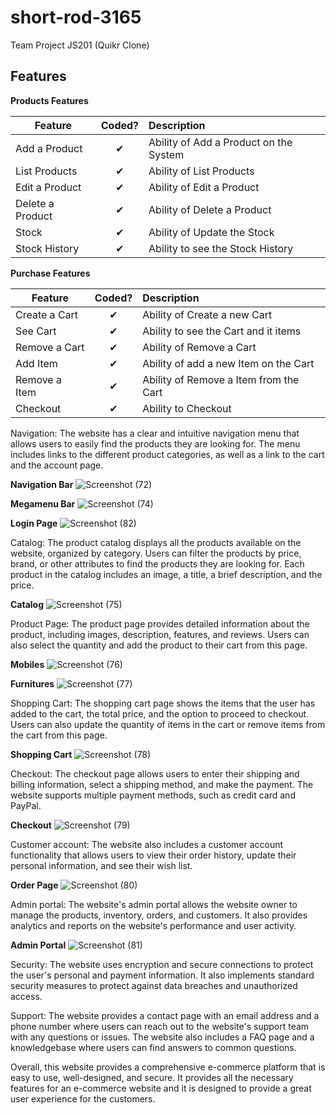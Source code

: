 # short-rod-3165
Team Project JS201 (Quikr Clone)
## Features

<b>Products Features</b>

| Feature  |  Coded?       | Description  |
|----------|:-------------:|:-------------|
| Add a Product | &#10004; | Ability of Add a Product on the System |
| List Products | &#10004; | Ability of List Products |
| Edit a Product | &#10004; | Ability of Edit a Product |
| Delete a Product | &#10004; | Ability of Delete a Product |
| Stock | &#10004; | Ability of Update the Stock |
| Stock History | &#10004; | Ability to see the Stock History |

<b>Purchase Features</b>

| Feature  |  Coded?       | Description  |
|----------|:-------------:|:-------------|
| Create a Cart | &#10004; | Ability of Create a new Cart |
| See Cart | &#10004; | Ability to see the Cart and it items |
| Remove a Cart | &#10004; | Ability of Remove a Cart |
| Add Item | &#10004; | Ability of add a new Item on the Cart |
| Remove a Item | &#10004; | Ability of Remove a Item from the Cart |
| Checkout | &#10004; | Ability to Checkout |


Navigation: The website has a clear and intuitive navigation menu that allows users to easily find the products they are looking for. The menu includes links to the different product categories, as well as a link to the cart and the account page.


**Navigation Bar**
![Screenshot (72)](https://user-images.githubusercontent.com/115489722/213989789-29c596a2-af1b-4521-9f6f-6d93121ab736.png)

**Megamenu Bar**
![Screenshot (74)](https://user-images.githubusercontent.com/115489722/213990663-75d68567-2ed8-43aa-bbdf-5eb2d2f89ebd.png)

**Login Page**
![Screenshot (82)](https://user-images.githubusercontent.com/115489722/213993030-4345c1fa-65bc-4b75-96cf-76309434fc61.png)

Catalog: The product catalog displays all the products available on the website, organized by category. Users can filter the products by price, brand, or other attributes to find the products they are looking for. Each product in the catalog includes an image, a title, a brief description, and the price.

**Catalog**
![Screenshot (75)](https://user-images.githubusercontent.com/115489722/213990546-86551185-9e6c-4c34-a8ae-53b1488010ed.png)

Product Page: The product page provides detailed information about the product, including images, description, features, and reviews. Users can also select the quantity and add the product to their cart from this page.

**Mobiles**
![Screenshot (76)](https://user-images.githubusercontent.com/115489722/213990981-dc3ee941-1b7c-4511-aa2c-cb9731744533.png)

**Furnitures**
![Screenshot (77)](https://user-images.githubusercontent.com/115489722/213991038-21daf442-9d6b-463e-9ac3-dc1d8886d569.png)

Shopping Cart: The shopping cart page shows the items that the user has added to the cart, the total price, and the option to proceed to checkout. Users can also update the quantity of items in the cart or remove items from the cart from this page.

**Shopping Cart**
![Screenshot (78)](https://user-images.githubusercontent.com/115489722/213991448-c2293932-698f-4f32-b322-bd4cfa7941df.png)

Checkout: The checkout page allows users to enter their shipping and billing information, select a shipping method, and make the payment. The website supports multiple payment methods, such as credit card and PayPal.

**Checkout**
![Screenshot (79)](https://user-images.githubusercontent.com/115489722/213991620-ea9d4eb3-bda8-4509-b51b-97228473d066.png)

Customer account: The website also includes a customer account functionality that allows users to view their order history, update their personal information, and see their wish list.

**Order Page**
![Screenshot (80)](https://user-images.githubusercontent.com/115489722/213991699-9aab3c5e-9aaf-4c2e-a553-75aeabf008f6.png)

Admin portal: The website's admin portal allows the website owner to manage the products, inventory, orders, and customers. It also provides analytics and reports on the website's performance and user activity.

**Admin Portal**
![Screenshot (81)](https://user-images.githubusercontent.com/115489722/213991733-91e11d34-5cea-43c1-be45-670e11072274.png)

Security: The website uses encryption and secure connections to protect the user's personal and payment information. It also implements standard security measures to protect against data breaches and unauthorized access.

Support: The website provides a contact page with an email address and a phone number where users can reach out to the website's support team with any questions or issues. The website also includes a FAQ page and a knowledgebase where users can find answers to common questions.

Overall, this website provides a comprehensive e-commerce platform that is easy to use, well-designed, and secure. It provides all the necessary features for an e-commerce website and it is designed to provide a great user experience for the customers.
